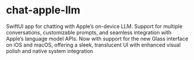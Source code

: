 # chat-apple-llm
SwiftUI app for chatting with Apple’s on-device LLM. Support for multiple conversations, customizable prompts, and seamless integration with Apple’s language model APIs. Now with support for the new Glass interface on iOS and macOS, offering a sleek, translucent UI with enhanced visual polish and native system integration
